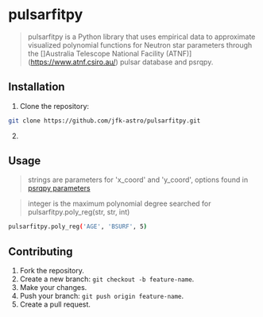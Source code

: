 # pulsarfitpy
> pulsarfitpy is a Python library that uses empirical data to approximate visualized polynomial functions for Neutron star parameters through the []Australia Telescope National Facility (ATNF)](https://www.atnf.csiro.au/) pulsar database and psrqpy.

## Installation
1. Clone the repository:
``` bash
git clone https://github.com/jfk-astro/pulsarfitpy.git
```

2. 

## Usage
> strings are parameters for 'x_coord' and 'y_coord', options found in [psrqpy parameters](https://www.atnf.csiro.au/research/pulsar/psrcat/psrcat_help.html?type=expert#par_list) 

> integer is the maximum polynomial degree searched for
pulsarfitpy.poly_reg(str, str, int)
```bash
pulsarfitpy.poly_reg('AGE', 'BSURF', 5)
```

## Contributing
1. Fork the repository.
2. Create a new branch: `git checkout -b feature-name`.
3. Make your changes.
4. Push your branch: `git push origin feature-name`.
5. Create a pull request.

